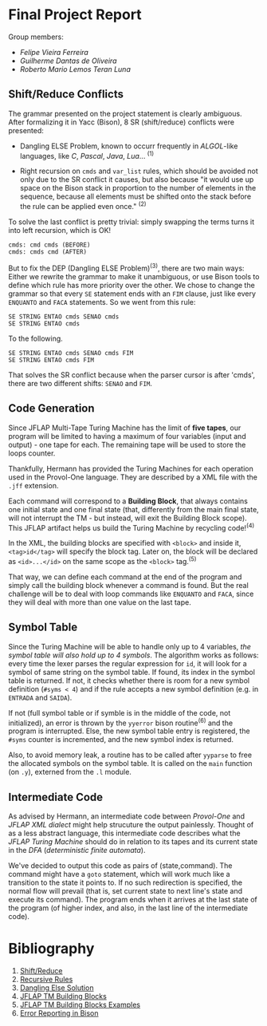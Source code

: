 # Final Project Report

Group members:
- *Felipe Vieira Ferreira*
- *Guilherme Dantas de Oliveira*
- *Roberto Mario Lemos Teran Luna*

## Shift/Reduce Conflicts

The grammar presented on the project statement is clearly ambiguous. After formalizing it in Yacc (Bison), 8 SR (shift/reduce) conflicts were presented:

* Dangling ELSE Problem, known to occurr frequently in *ALGOL*-like languages, like *C*, *Pascal*, *Java*, *Lua*... <sup>(1)</sup>

* Right recursion on `cmds` and `var_list` rules, which should be avoided not only due to the SR conflict it causes, but also because "it would use up space on the Bison stack in proportion to the number of elements in the sequence, because all elements must be shifted onto the stack before the rule can be applied even once." <sup>(2)</sup>

To solve the last conflict is pretty trivial: simply swapping the terms turns it into left recursion, which is OK!

```
cmds: cmd cmds (BEFORE)
cmds: cmds cmd (AFTER)
```

But to fix the DEP (Dangling ELSE Problem)<sup>(3)</sup>, there are two main ways: Either we rewrite the grammar to make it unambiguous, or use Bison tools to define which rule has more priority over the other. We chose to change the grammar so that every `SE` statement ends with an `FIM` clause, just like every `ENQUANTO` and `FACA` statements. So we went from this rule:

```
SE STRING ENTAO cmds SENAO cmds
SE STRING ENTAO cmds
```

To the following.

```
SE STRING ENTAO cmds SENAO cmds FIM
SE STRING ENTAO cmds FIM
```

That solves the SR conflict because when the parser cursor is after 'cmds', there are two different shifts: `SENAO` and `FIM`.

## Code Generation

Since JFLAP Multi-Tape Turing Machine has the limit of **five tapes**, our program will be limited to having a maximum of four variables (input and output) - one tape for each. The remaining tape will be used to store the loops counter.

Thankfully, Hermann has provided the Turing Machines for each operation used in the Provol-One language. They are described by a XML file with the `.jff` extension.

Each command will correspond to a **Building Block**, that always contains one initial state and one final state (that, differently from the main final state, will not interrupt the TM - but instead, will exit the Building Block scope). This JFLAP artifact helps us build the Turing Machine by recycling code!<sup>(4)</sup>

In the XML, the building blocks are specified with `<block>` and inside it, `<tag>id</tag>` will specify the block tag. Later on, the block will be declared as `<id>...</id>` on the same scope as the `<block>` tag.<sup>(5)</sup>

That way, we can define each command at the end of the program and simply call the building block whenever a command is found. But the real challenge will be to deal with loop commands like `ENQUANTO` and `FACA`, since they will deal with more than one value on the last tape.

## Symbol Table

Since the Turing Machine will be able to handle only up to 4 variables, *the symbol table will also hold up to 4 symbols*. The algorithm works as follows: every time the lexer parses the regular expression for `id`, it will look for a symbol of same string on the symbol table. If found, its index in the symbol table is returned. If not, it checks whether there is room for a new symbol definition (`#syms < 4`) and if the rule accepts a new symbol definition (e.g. in `ENTRADA` and `SAIDA`).

If not (full symbol table or if symble is in the middle of the code, not initialized), an error is thrown by the `yyerror` bison routine<sup>(6)</sup> and the program is interrupted. Else, the new symbol table entry is registered, the `#syms` counter is incremented, and the new symbol index is returned.

Also, to avoid memory leak, a routine has to be called after `yyparse` to free the allocated symbols on the symbol table. It is called on the `main` function (on `.y`), externed from the `.l` module.

## Intermediate Code

As advised by Hermann, an intermediate code between *Provol-One* and *JFLAP XML dialect* might help strucuture the output painlessly. Thought of as a less abstract language, this intermediate code describes what the *JFLAP Turing Machine* should do in relation to its tapes and its current state in the *DFA* (*deterministic finite automata*).

We've decided to output this code as pairs of (state,command). The command might have a `goto` statement, which will work much like a transition to the state it points to. If no such redirection is specified, the normal flow will prevail (that is, set current state to next line's state and execute its command). The program ends when it arrives at the last state of the program (of higher index, and also, in the last line of the intermediate code).

# Bibliography

1. [Shift/Reduce](https://www.gnu.org/software/bison/manual/html_node/Shift_002fReduce.html)
2. [Recursive Rules](https://www.gnu.org/software/bison/manual/html_node/Recursion.html)
3. [Dangling Else Solution](https://stackoverflow.com/a/12734499)
4. [JFLAP TM Building Blocks](http://www.jflap.org/tutorial/turing/buildingblocks/buildingblocks.htm)
5. [JFLAP TM Building Blocks Examples](http://www.jflap.org/jflapfiles/TMBBexamples/)
6. [Error Reporting in Bison](https://www.gnu.org/software/bison/manual/html_node/Error-Reporting.html)
